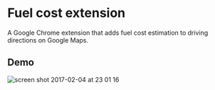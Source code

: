 # Fuel cost extension
A Google Chrome extension that adds fuel cost estimation to driving directions on Google Maps.

## Demo
![screen shot 2017-02-04 at 23 01 16](https://cloud.githubusercontent.com/assets/6684554/22621865/0a731214-eb2e-11e6-971f-7edbbc2a013e.png)
